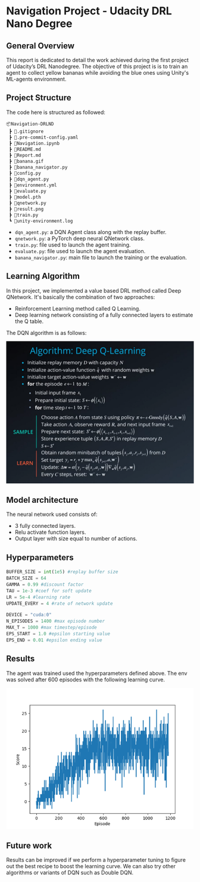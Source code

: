 # Navigation Project - Udacity DRL Nano Degree

## General Overview

This report is dedicated to detail the work achieved during the first project of Udacity’s DRL Nanodegree.
The objective of this project is is to train an agent to collect yellow bananas while avoiding the blue ones using Unity's ML-agents environment.

## Project Structure
The code here is structured as followed:

```
📦Navigation-DRLND
 ┣ 📜.gitignore
 ┣ 📜.pre-commit-config.yaml
 ┣ 📜Navigation.ipynb
 ┣ 📜README.md
 ┣ 📜Report.md
 ┣ 📜banana.gif
 ┣ 📜banana_navigator.py
 ┣ 📜config.py
 ┣ 📜dqn_agent.py
 ┣ 📜environment.yml
 ┣ 📜evaluate.py
 ┣ 📜model.pth
 ┣ 📜qnetwork.py
 ┣ 📜result.png
 ┣ 📜train.py
 ┗ 📜unity-environment.log
 ```

 - `dqn_agent.py`: a DQN Agent class along with the replay buffer.
 - `qnetwork.py`: a PyTorch deep neural QNetwork class.
 - `train.py`: file used to launch the agent training.
 - `evaluate.py`: file used to launch the agent evaluation.
 - `banana_navigator.py`: main file to launch the training or the evaluation.

 ## Learning Algorithm

 In this project, we implemented a value based DRL method called Deep QNetwork. It's basically the combination of two approaches:
- Reinforcement Learning method called Q Learning.
- Deep learning network consisting of a fully connected layers to estimate the Q table.

The DQN algorithm is as follows:

![DQN algo](dqn.png)

## Model architecture
The neural network used consists of:
- 3 fully connected layers.
- Relu activate function layers.
- Output layer with size equal to number of actions.

## Hyperparameters

```python
BUFFER_SIZE = int(1e5) #replay buffer size
BATCH_SIZE = 64
GAMMA = 0.99 #discount factor
TAU = 1e-3 #coef for soft update
LR = 5e-4 #learning rate
UPDATE_EVERY = 4 #rate of network update
```

```python
DEVICE = "cuda:0"
N_EPISODES = 1400 #max episode number
MAX_T = 1000 #max timestep/episode
EPS_START = 1.0 #epsilon starting value
EPS_END = 0.01 #epsilon ending value
```

## Results

The agent was trained used the hyperparameters defined above. The env was solved after 600 episodes with the following learning curve.

![result](result.png)

## Future work

Results can be improved if we perform a hyperparameter tuning to figure out the best recipe to boost the learning curve. We can also try other algorithms or variants of DQN such as Double DQN.
